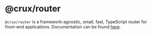 # @crux/router

`@crux/router` is a framework-agnostic, small, fast, TypeScript router for front-end applications. Documentation can be found [here](https://andyjessop.gitbook.io/crux/crux-packages/router).
